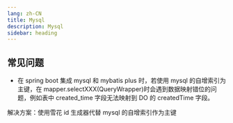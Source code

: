 ```yaml
---
lang: zh-CN
title: Mysql
description: Mysql
sidebar: heading
---
```


## 常见问题

- 在 spring boot 集成 mysql 和 mybatis plus 时，若使用 mysql 的自增索引为主键，在 mapper.selectXXX(QueryWrapper)时会遇到数据映射错位的问题，例如表中 created_time 字段无法映射到 DO 的 createdTime 字段。

解决方案：使用雪花 id 生成器代替 mysql 的自增索引作为主键
